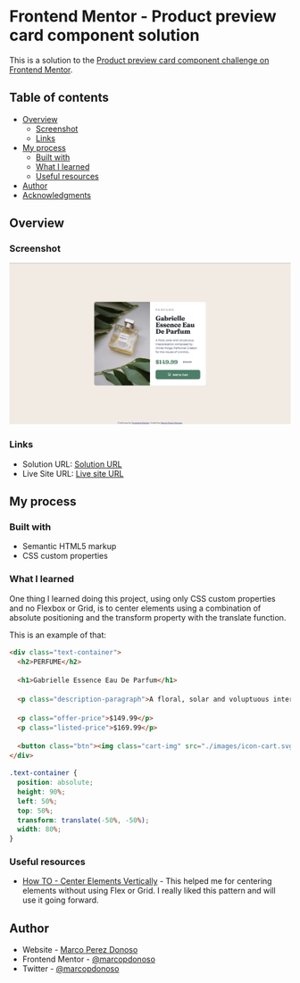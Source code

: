 # Frontend Mentor - Product preview card component solution

This is a solution to the [Product preview card component challenge on Frontend Mentor](https://www.frontendmentor.io/challenges/product-preview-card-component-GO7UmttRfa). 

## Table of contents

- [Overview](#overview)
  - [Screenshot](#screenshot)
  - [Links](#links)
- [My process](#my-process)
  - [Built with](#built-with)
  - [What I learned](#what-i-learned)
  - [Useful resources](#useful-resources)
- [Author](#author)
- [Acknowledgments](#acknowledgments)


## Overview

### Screenshot

![](./images/screenshot.png)

### Links

- Solution URL: [Solution URL](https://github.com/marcopdonoso/Product-preview-card-component)
- Live Site URL: [Live site URL](https://marcopdonoso.github.io/Product-preview-card-component/)

## My process

### Built with

- Semantic HTML5 markup
- CSS custom properties

### What I learned

One thing I learned doing this project, using only CSS custom properties and no Flexbox or Grid, is to center elements using a combination of absolute positioning and the transform property with the translate function.

This is an example of that:

```html
<div class="text-container">
  <h2>PERFUME</h2>

  <h1>Gabrielle Essence Eau De Parfum</h1>

  <p class="description-paragraph">A floral, solar and voluptuous interpretation composed by Olivier Polge, Perfumer-Creator for the House of CHANEL.</p>

  <p class="offer-price">$149.99</p>
  <p class="listed-price">$169.99</p>

  <button class="btn"><img class="cart-img" src="./images/icon-cart.svg">Add to Cart</button>
</div>
```
```css
.text-container {
  position: absolute;
  height: 90%;
  left: 50%;
  top: 50%;
  transform: translate(-50%, -50%);
  width: 80%;
}
```

### Useful resources

- [How TO - Center Elements Vertically](https://www.w3schools.com/howto/howto_css_center-vertical.asp) - This helped me for centering elements without using Flex or Grid. I really liked this pattern and will use it going forward.


## Author

- Website - [Marco Perez Donoso](https://marcopdonoso.github.io)
- Frontend Mentor - [@marcopdonoso](https://www.frontendmentor.io/profile/marcopdonoso)
- Twitter - [@marcopdonoso](https://twitter.com/marcopdonoso)